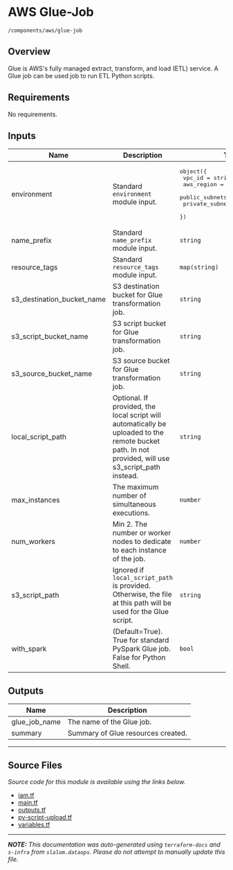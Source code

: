 
# AWS Glue-Job

`/components/aws/glue-job`

## Overview


Glue is AWS's fully managed extract, transform, and load (ETL) service. A Glue job can be used job to run ETL Python scripts.

## Requirements

No requirements.

## Inputs

| Name | Description | Type | Default | Required |
|------|-------------|------|---------|:--------:|
| environment | Standard `environment` module input. | <pre>object({<br>    vpc_id          = string<br>    aws_region      = string<br>    public_subnets  = list(string)<br>    private_subnets = list(string)<br>  })</pre> | n/a | yes |
| name\_prefix | Standard `name_prefix` module input. | `string` | n/a | yes |
| resource\_tags | Standard `resource_tags` module input. | `map(string)` | n/a | yes |
| s3\_destination\_bucket\_name | S3 destination bucket for Glue transformation job. | `string` | n/a | yes |
| s3\_script\_bucket\_name | S3 script bucket for Glue transformation job. | `string` | n/a | yes |
| s3\_source\_bucket\_name | S3 source bucket for Glue transformation job. | `string` | n/a | yes |
| local\_script\_path | Optional. If provided, the local script will automatically be uploaded to the remote bucket path. In not provided, will use s3\_script\_path instead. | `string` | `null` | no |
| max\_instances | The maximum number of simultaneous executions. | `number` | `10` | no |
| num\_workers | Min 2. The number or worker nodes to dedicate to each instance of the job. | `number` | `2` | no |
| s3\_script\_path | Ignored if `local_script_path` is provided. Otherwise, the file at this path will be used for the Glue script. | `string` | `null` | no |
| with\_spark | (Default=True). True for standard PySpark Glue job. False for Python Shell. | `bool` | `true` | no |

## Outputs

| Name | Description |
|------|-------------|
| glue\_job\_name | The name of the Glue job. |
| summary | Summary of Glue resources created. |

---------------------

## Source Files

_Source code for this module is available using the links below._

* [iam.tf](https://github.com/slalom-ggp/dataops-infra/tree/master//components/aws/glue-job/iam.tf)
* [main.tf](https://github.com/slalom-ggp/dataops-infra/tree/master//components/aws/glue-job/main.tf)
* [outputs.tf](https://github.com/slalom-ggp/dataops-infra/tree/master//components/aws/glue-job/outputs.tf)
* [py-script-upload.tf](https://github.com/slalom-ggp/dataops-infra/tree/master//components/aws/glue-job/py-script-upload.tf)
* [variables.tf](https://github.com/slalom-ggp/dataops-infra/tree/master//components/aws/glue-job/variables.tf)

---------------------

_**NOTE:** This documentation was auto-generated using
`terraform-docs` and `s-infra` from `slalom.dataops`.
Please do not attempt to manually update this file._

